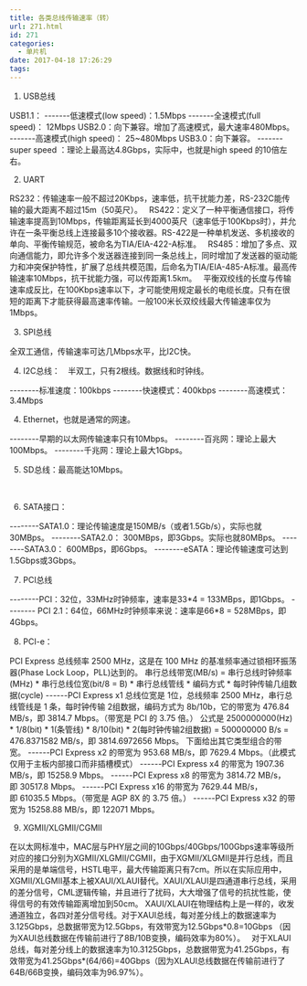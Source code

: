 ```yaml
---
title: 各类总线传输速率（转）
url: 271.html
id: 271
categories:
  - 单片机
date: 2017-04-18 17:26:29
tags:
---
```


1.  USB总线

USB1.1： -------低速模式(low speed)：1.5Mbps -------全速模式(full speed)： 12Mbps USB2.0：向下兼容。增加了高速模式，最大速率480Mbps。 -------高速模式(high speed)： 25~480Mbps USB3.0：向下兼容。 -------super speed ：理论上最高达4.8Gbps，实际中，也就是high speed 的10倍左右。  

2.  UART

RS232：传输速率一般不超过20Kbps，速率低，抗干扰能力差，RS-232C能传输的最大距离不超过15m（50英尺）。   RS422：定义了一种平衡通信接口，将传输速率提高到10Mbps，传输距离延长到4000英尺（速率低于100Kbps时），并允许在一条平衡总线上连接最多10个接收器。RS-422是一种单机发送、多机接收的单向、平衡传输规范，被命名为TIA/EIA-422-A标准。   RS485：增加了多点、双向通信能力，即允许多个发送器连接到同一条总线上，同时增加了发送器的驱动能力和冲突保护特性，扩展了总线共模范围，后命名为TIA/EIA-485-A标准。最高传输速率10Mbps，抗干扰能力强，可以传距离1.5km。   平衡双绞线的长度与传输速率成反比，在100Kbps速率以下，才可能使用规定最长的电缆长度。只有在很短的距离下才能获得最高速率传输。一般100米长双绞线最大传输速率仅为1Mbps。  

3.  SPI总线

全双工通信，传输速率可达几Mbps水平，比I2C快。  

4.  I2C总线：　半双工，只有2根线。数据线和时钟线。

--------标准速度：100kbps --------快速模式：400kbps --------高速模式：3.4Mbps  

4.  Ethernet，也就是通常的网速。

--------早期的以太网传输速率只有10Mbps。 --------百兆网：理论上最大100Mbps。 --------千兆网：理论上最大1Gbps。  

5.  SD总线：最高能达10Mbps。

 

6.  SATA接口：

--------SATA1.0：理论传输速度是150MB/s（或者1.5Gb/s），实际也就30MBps。 --------SATA2.0： 300MBps，即3Gbps。实际也就80MBps。 --------SATA3.0： 600MBps，即6Gbps。 --------eSATA：理论传输速度可达到1.5Gbps或3Gbps。  

7.  PCI总线

--------PCI：32位，33MHz时钟频率，速率是33\*4 = 133MBps，即1Gbps。 -------- PCI 2.1：64位，66MHz时钟频率来说：速率是66\*8 = 528MBps，即4Gbps。  

8.  PCI-e：

PCI Express 总线频率 2500 MHz，这是在 100 MHz 的基准频率通过锁相环振荡器(Phase Lock Loop，PLL)达到的。 串行总线带宽(MB/s) = 串行总线时钟频率(MHz) * 串行总线位宽(bit/8 = B) * 串行总线管线 * 编码方式 * 每时钟传输几组数据(cycle) ------PCI Express x1 总线位宽是 1位，总线频率 2500 MHz，串行总线管线是 1 条，每时钟传输 2组数据，编码方式为 8b/10b，它的带宽为 476.84 MB/s，即 3814.7 Mbps。（带宽是 PCI 的 3.75 倍。） 公式是 2500000000(Hz) * 1/8(bit) * 1(条管线) * 8/10(bit) * 2(每时钟传输2组数据) = 500000000 B/s = 476.8371582 MB/s，即 3814.6972656 Mbps。 下面给出其它类型组合的带宽。 ------PCI Express x2 的带宽为 953.68 MB/s，即 7629.4 Mbps。（此模式仅用于主板内部接口而非插槽模式） ------PCI Express x4 的带宽为 1907.36 MB/s，即 15258.9 Mbps。 ------PCI Express x8 的带宽为 3814.72 MB/s，即 30517.8 Mbps。 ------PCI Express x16 的带宽为 7629.44 MB/s，即 61035.5 Mbps。（带宽是 AGP 8X 的 3.75 倍。） ------PCI Express x32 的带宽为 15258.88 MB/s，即 122071 Mbps。

9.  XGMII/XLGMII/CGMII

在以太网标准中，MAC层与PHY层之间的10Gbps/40Gbps/100Gbps速率等级所对应的接口分别为XGMII/XLGMII/CGMII，由于XGMII/XLGMII是并行总线，而且采用的是单端信号，HSTL电平，最大传输距离只有7cm。所以在实际应用中，XGMII/XLGMII基本上被XAUI/XLAUI替代。XAUI/XLAUI是四通道串行总线，采用的差分信号，CML逻辑传输，并且进行了扰码，大大增强了信号的抗扰性能，使得信号的有效传输距离增加到50cm。 XAUI/XLAUI在物理结构上是一样的，收发通道独立，各四对差分信号线。对于XAUI总线，每对差分线上的数据速率为3.125Gbps，总数据带宽为12.5Gbps，有效带宽为12.5Gbps\*0.8=10Gbps （因为XAUI总线数据在传输前进行了8B/10B变换，编码效率为80%）。   对于XLAUI总线，每对差分线上的数据速率为10.3125Gbps，总数据带宽为41.25Gbps，有效带宽为41.25Gbps\*(64/66)=40Gbps（因为XLAUI总线数据在传输前进行了64B/66B变换，编码效率为96.97%）。